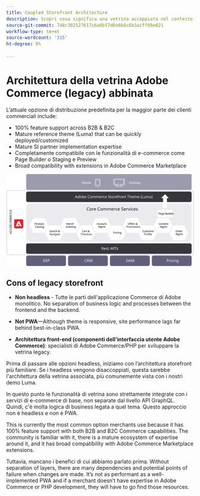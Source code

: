 ```yaml
---
title: Coupled Storefront Architecture
description: Scopri cosa significa una vetrina accoppiata nel contesto delle architetture headless Adobe Commerce.
source-git-commit: 748c302527617c6a9bf7d6e666c6b3acff89e021
workflow-type: tm+mt
source-wordcount: '315'
ht-degree: 0%

---
```



# Architettura della vetrina Adobe Commerce (legacy) abbinata

L’attuale opzione di distribuzione predefinita per la maggior parte dei clienti commerciali include:

- 100% feature support across B2B &amp; B2C
- Mature reference theme (Luma) that can be quickly deployed/customized
- Mature SI partner implementation expertise
- Completamente compatibile con le funzionalità di e-commerce come Page Builder o Staging e Preview
- Broad compatibility with extensions in Adobe Commerce Marketplace

![Diagramma che mostra un’architettura della vetrina di Adobe Commerce associata](../../../assets/playbooks/coupled-storefront-architecture.svg)

## Cons of legacy storefront

- **Non headless** - Tutte le parti dell&#39;applicazione Commerce di Adobe monolitico. No separation of business logic and processes between the frontend and the backend.

- **Not PWA**—Although theme is responsive, site performance lags far behind best-in-class PWA.

- **Architettura front-end (componenti dell’interfaccia utente Adobe Commerce)**: specialisti di Adobe Commerce/PHP per sviluppare la vetrina legacy.

Prima di passare alle opzioni headless, iniziamo con l’architettura storefront più familiare. Se i headless vengono disaccoppiati, questa sarebbe l&#39;architettura della vetrina associata, più comunemente vista con i nostri demo Luma.

In questo punto le funzionalità di vetrina sono strettamente integrate con i servizi di e-commerce di base, non separate dal livello API GraphQL. Quindi, c&#39;è molta logica di business legata a quel tema. Questo approccio non è headless e non è PWA.

This is currently the most common option merchants use because it has 100% feature support with both B2B and B2C Commerce capabilities. The community is familiar with it, there is a mature ecosystem of expertise around it, and it has broad compatibility with Adobe Commerce Marketplace extensions.

Tuttavia, mancano i benefici di cui abbiamo parlato prima. Without separation of layers, there are many dependencies and potential points of failure when changes are made. It’s not as performant as a well-implemented PWA and if a merchant doesn’t have expertise in Adobe Commerce or PHP development, they will have to go find those resources.
